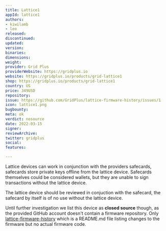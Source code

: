 ```yaml
---
title: Lattice1
appId: lattice1
authors:
- kiwilamb
- leo
released: 
discontinued: 
updated: 
version: 
binaries: 
dimensions: 
weight: 
provider: Grid Plus
providerWebsite: https://gridplus.io
website: https://gridplus.io/products/grid-lattice1
shop: https://gridplus.io/products/grid-lattice1
country: US
price: 349USD
repository: 
issue: https://github.com/GridPlus/lattice-firmware-history/issues/1
icon: lattice1.png
bugbounty: 
meta: ok
verdict: nosource
date: 2022-03-15
signer: 
reviewArchive: 
twitter: gridplus
social: 
features: 

---
```


Lattice devices can work in conjunction with the providers safecards, safecards store private keys offline from the lattice device.
Safecards themselves could be considered wallets, but they are unable to sign transactions without the lattice device.

The lattice device should be reviewed in conjuction with the safecard, the safecard by itself is of no use without the lattice device.

Until further investigation we list this device as **closed source** though, as
the provided GitHub account doesn't contain a firmware repository. Only
[lattice-firmware-history](https://github.com/GridPlus/lattice-firmware-history)
which is a README.md file listing changes to the firmware but no actual firmware
code.
